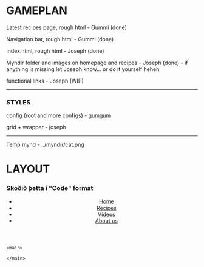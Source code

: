 # GAMEPLAN
Latest recipes page, rough html - Gummi (done)

Navigation bar, rough html - Gummi (done)

index.html, rough html - Joseph (done)

Myndir folder and images on homepage and recipes - Joseph (done) - if anything is missing let Joseph know... or do it yourself heheh

functional links - Joseph (WIP)

---

### STYLES

config (root and more configs) - gumgum

grid + wrapper - joseph

---

Temp mynd - ../myndir/cat.png

# LAYOUT
### Skoðið þetta í "Code" format

<!DOCTYPE html>
<html lang="is">
  <head>
    <meta charset="utf-8" />
    <title>yum&yum</title>
    <link rel="stylesheet" href="../styles.css" />
    <meta name="description" content="vantar description" />
    <meta property="og:title" content="yum&yum" />
    <meta property="og:description" content="vantar description" />
    <meta property="og:image" content="vantar mynd" />
  </head>

  <body>
    <header>
      <nav>
        <ul>
          <li><a href="..index.html">Home</a></li>
          <li><a href="../sidur/recipes.html">Recipes</a></li>
          <li><a href="../sidur/videos.html">Videos</a></li>
          <li><a href="../sidur/about.html">About us</a></li>
        </ul>
      </nav>
    </header>
    
    <main>

    </main>
  </body>

  <footer>

  </footer>
</html>

